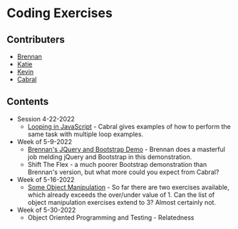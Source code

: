 # Coding Exercises

## Contributers
* [Brennan](https://github.com/brennancodes)
* [Katie](https://github.com/katredford)
* [Kevin](https://github.com/klbeg)
* [Cabral](https://github.com/cabralwilliams)

## Contents
* Session 4-22-2022
    * [Looping in JavaScript](https://github.com/cabralwilliams) - Cabral gives examples of how to perform the same task with multiple loop examples.
* Week of 5-9-2022
    * [Brennan's JQuery and Bootstrap Demo](https://github.com/brennancodes) - Brennan does a masterful job melding jQuery and Bootstrap in this demonstration.
    * Shift The Flex - a much poorer Bootstrap demonstration than Brennan's version, but what more could you expect from Cabral?
* Week of 5-16-2022
    * [Some Object Manipulation](https://github.com/cabralwilliams) - So far there are two exercises available, which already exceeds the over/under value of 1.  Can the list of object manipulation exercises extend to 3?  Almost certainly not.
* Week of 5-30-2022
    * Object Oriented Programming and Testing - Relatedness